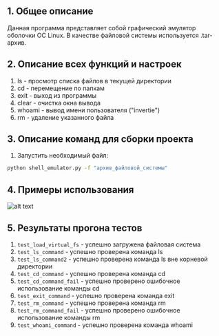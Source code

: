 ## 1. Общее описание
Данная программа представляет собой графический эмулятор оболочки ОС Linux. В качестве файловой системы используется .tar-архив.

## 2. Описание всех функций и настроек
1. ls - просмотр списка файлов в текущей директории
2. cd - перемещение по папкам
3. exit - выход из программы
4. clear - очистка окна вывода
5. whoami - вывод имени пользователя ("invertie")
6. rm - удаление указанного файла

## 3. Описание команд для сборки проекта
1. Запустить необходимый файл:
```bash
python shell_emulator.py -f "архив_файловой_системы"
```

## 4. Примеры использования
![alt text](https://i.imgur.com/upd7x1p.png)

## 5. Результаты прогона тестов
1. `test_load_virtual_fs` - успешно загружена файловая система
2. `test_ls_command` - успешно проверена команда ls
3. `test_ls_command2` - успешно проверена команда ls вне корневой директории
4. `test_cd_command` - успешно проверена команда cd
5. `test_cd_command_fail` - успешно проверено ошибочное использование команды cd
6. `test_exit_command` - успешно проверена команда exit
7. `test_rm_command` - успешно проверена команда rm
8. `test_rm_command_fail` - успешно проверено ошибочное использование команды rm
9. `test_whoami_command` - успешно проверена команда whoami